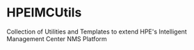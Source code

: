 # HPEIMCUtils
Collection of Utilities and Templates to extend HPE's Intelligent Management Center NMS Platform


